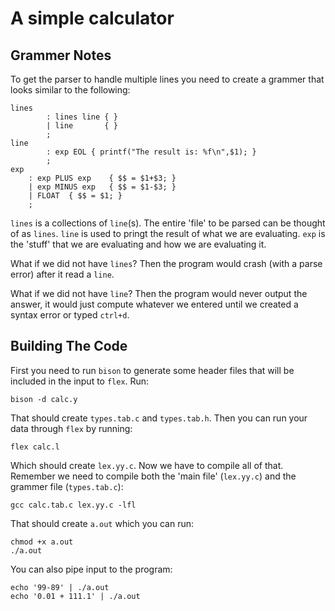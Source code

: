 A simple calculator
=============================================================================

Grammer Notes
-----------------------------------------------------------------------------
To get the parser to handle multiple lines you need to create a grammer that
looks similar to the following:

	lines
	        : lines line { }
	        | line       { }
	        ;
	line    
	        : exp EOL { printf("The result is: %f\n",$1); }
	        ;
	exp
		: exp PLUS exp    { $$ = $1+$3; }
		| exp MINUS exp   { $$ = $1-$3; }
		| FLOAT  { $$ = $1; }
		;

`lines` is a collections of `line`(s). The entire 'file' to be parsed can be
thought of as `lines`. `line` is used to pringt the result of what we are 
evaluating. `exp` is the 'stuff' that we are evaluating and how we are
evaluating it.

What if we did not have `lines`? Then the program would crash (with a parse
error) after it read a `line`.

What if we did not have `line`? Then the program would never output the
answer, it would just compute whatever we entered until we created a syntax
error or typed `ctrl+d`.

Building The Code
-----------------------------------------------------------------------------
First you need to run `bison` to generate some header files that will be
included in the input to `flex`. Run:

	bison -d calc.y

That should create `types.tab.c` and `types.tab.h`. Then you can run your
data through `flex` by running:

	flex calc.l

Which should create `lex.yy.c`. Now we have to compile all of that. Remember
we need to compile both the 'main file' (`lex.yy.c`) and the grammer file
(`types.tab.c`):

	gcc calc.tab.c lex.yy.c -lfl

That should create `a.out` which you can run:

	chmod +x a.out
	./a.out

You can also pipe input to the program:

	echo '99-89' | ./a.out
	echo '0.01 + 111.1' | ./a.out